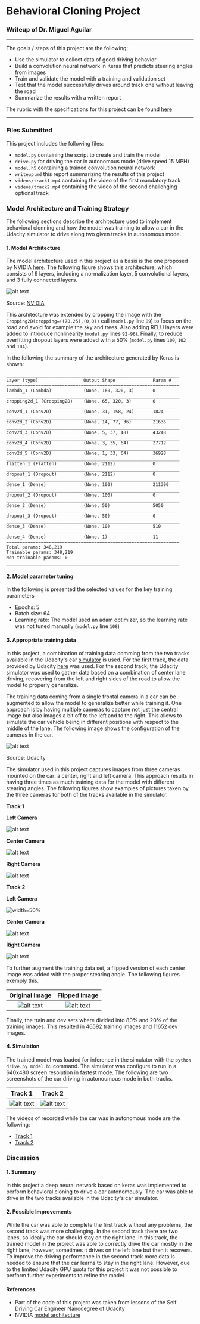 # **Behavioral Cloning Project** 

### Writeup of Dr. Miguel Aguilar
---

The goals / steps of this project are the following:

* Use the simulator to collect data of good driving behavior
* Build a convolution neural network in Keras that predicts steering angles from images
* Train and validate the model with a training and validation set
* Test that the model successfully drives around track one without leaving the road
* Summarize the results with a written report


[//]: # (Image References)

[image1]: ./images/cnn-architecture-624x890.png "Model"
[image2]: ./images/carnd-using-multiple-cameras.png "Cameras"
[image3]: ./images/track1_left.jpg "Track 1 left" 
[image4]: ./images/track1_center.jpg "Track 1 center"
[image5]: ./images/track1_right.jpg "Track 1 right"
[image6]: ./images/track2_left.jpg "Track 2 left"
[image7]: ./images/track2_center.jpg "Track 2 center"
[image8]: ./images/track2_right.jpg "Track 2 right"
[image9]: ./images/track2_center_flipped.jpg "Track 2 flipped"
[image10]: ./images/track1.png "Track 1"
[image11]: ./images/track2.png "Track 2"


The rubric with the specifications for this project can be found [here](https://review.udacity.com/#!/rubrics/432/view)

---
### Files Submitted

This project includes the following files:

* `model.py` containing the script to create and train the model
* `drive.py` for driving the car in autonomous mode (drive speed 15 MPH)
* `model.h5` containing a trained convolution neural network 
* `writeup.md` this report summarizing the results of this project
* `videos/track1.mp4` containing the video of the first mandatory track
* `videos/track2.mp4` containing the video of the second challenging optional track

### Model Architecture and Training Strategy

The following sections describe the architecture used to implement behavioral clonning and how the model was training to allow a car in the Udacity simulator to drive along two given tracks in autonomous mode.

#### 1. Model Architecture

The model architecture used in this project as a basis is the one proposed by NVIDIA [here](https://devblogs.nvidia.com/deep-learning-self-driving-cars/). The following figure shows this architecture, which consists of 9 layers, including a normalization layer, 5 convolutional layers, and 3 fully connected layers. 

![alt text][image1]

Source: [NVIDIA](https://devblogs.nvidia.com/deep-learning-self-driving-cars/)

This architecture was extended by cropping the image with the `Cropping2D(cropping=((70,25),(0,0))` call  (`model.py` line `89`) to focus on the road and avoid for example the sky and trees. Also adding RELU layers were added to introduce nonlinearity (`model.py` lines `92-96`). Finally, to reduce overfitting dropout layers were added with a 50% (`model.py` lines `100`, `102` and `104`).

In the following the summary of the architecture generated by Keras is shown:

```
_________________________________________________________________
Layer (type)                 Output Shape              Param #   
=================================================================
lambda_1 (Lambda)            (None, 160, 320, 3)       0         
_________________________________________________________________
cropping2d_1 (Cropping2D)    (None, 65, 320, 3)        0         
_________________________________________________________________
conv2d_1 (Conv2D)            (None, 31, 158, 24)       1824      
_________________________________________________________________
conv2d_2 (Conv2D)            (None, 14, 77, 36)        21636     
_________________________________________________________________
conv2d_3 (Conv2D)            (None, 5, 37, 48)         43248     
_________________________________________________________________
conv2d_4 (Conv2D)            (None, 3, 35, 64)         27712     
_________________________________________________________________
conv2d_5 (Conv2D)            (None, 1, 33, 64)         36928     
_________________________________________________________________
flatten_1 (Flatten)          (None, 2112)              0         
_________________________________________________________________
dropout_1 (Dropout)          (None, 2112)              0         
_________________________________________________________________
dense_1 (Dense)              (None, 100)               211300    
_________________________________________________________________
dropout_2 (Dropout)          (None, 100)               0         
_________________________________________________________________
dense_2 (Dense)              (None, 50)                5050      
_________________________________________________________________
dropout_3 (Dropout)          (None, 50)                0         
_________________________________________________________________
dense_3 (Dense)              (None, 10)                510       
_________________________________________________________________
dense_4 (Dense)              (None, 1)                 11        
=================================================================
Total params: 348,219
Trainable params: 348,219
Non-trainable params: 0
_________________________________________________________________
```

#### 2. Model parameter tuning

In the following is presented the selected values for the key training parameters

* Epochs: 5
* Batch size: 64
* Learning rate: The model used an adam optimizer, so the learning rate was not tuned manually (`model.py` line `108`)

#### 3. Appropriate training data

In this project, a combination of training data comming from the two tracks available in the Udacity's car [simulator](https://github.com/udacity/self-driving-car-sim) is used. For the first track, the data provided by Udacity [here](https://s3.amazonaws.com/video.udacity-data.com/topher/2016/December/584f6edd_data/data.zip) was used. For the second track, the Udacity simulator was used to gather data based on a combination of center lane driving, recovering from the left and right sides of the road to allow the model to properly generalize.

The training data coming from a single frontal camera in a car can be augmented to allow the model to generalize better while training it. One approach is by having multiple cameras to capture not just the central image but also images a bit off to the left and to the right. This allows to simulate the car vehicle being in different positions with respect to the middle of the lane. The following image shows the configuration of the cameras in the car.

![alt text][image2]

Source: Udacity

The simulator used in this project captures images from three cameras mounted on the car: a center, right and left camera. This approach results in having three times as much training data for the model with different stearing angles. The following figures show examples of pictures taken by the three cameras for both of the tracks available in the simulator.

**Track 1**

**Left Camera**

![alt text][image3]

**Center Camera**

![alt text][image4]

**Right Camera**

![alt text][image5]

**Track 2**

**Left Camera**

![width=50%](./images/track2_left.jpg)

**Center Camera**

![alt text][image7]

**Right Camera**

![alt text][image8]

To further augment the training data set, a flipped version of each center image was added with the proper stearing angle. The following figures exemply this.

| Original Image            | Flipped Image             |
|:--------:|:------------:|
|![alt text][image7] | ![alt text][image9] |

Finally, the train and dev sets where divided into 80% and 20% of the training images. This resulted in 46592 training images and 11652 dev images.

#### 4. Simulation

The trained model was loaded for inference in the simulator with the `python drive.py model.h5` command. The simulator was configure to run in a 640x480 screen resolution in fastest mode. The following are two screenshots of the car driving in autonoumous mode in both tracks.

| Track 1             | Track 2              |
|:--------:|:------------:|
|![alt text][image10] | ![alt text][image11] |

The videos of recorded while the car was in autonomous mode are the following:

* [Track 1](./videos/track1.mp4)
* [Track 2](./videos/track2.mp4)

### Discussion

#### 1. Summary

In this project a deep neural network based on keras was implemented to perform behavioral cloning to drive a car autonomously. The car was able to drive in the two tracks available in the Udacity's car simulator. 

#### 2. Possible Improvements

While the car was able to complete the first track without any problems, the second track was more challenging. In the second track there are two lanes, so ideally the car should stay on the right lane. In this track, the trained model in the project was able to correctly drive the car mostly in the right lane; however, sometimes it drives on the left lane but then it recovers. To improve the driving performance in the second track more data is needed to ensure that the car learns to stay in the right lane. However, due to the limited Udacity GPU quota for this project it was not possible to perform further experiments to refine the model.

#### References

* Part of the code of this project was taken from lessons of the Self Driving Car Engineer Nanodegree of Udacity
* NVIDIA [model architecture](https://devblogs.nvidia.com/deep-learning-self-driving-cars/)
